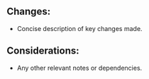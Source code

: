 ## Changes:
- Concise description of key changes made.

## Considerations:
- Any other relevant notes or dependencies.